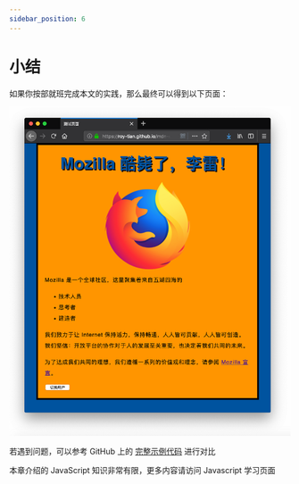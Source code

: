```yaml
---
sidebar_position: 6
---
```


# 小结

如果你按部就班完成本文的实践，那么最终可以得到以下页面：

![52](../img/52.png)

若遇到问题，可以参考 GitHub 上的 [完整示例代码](https://github.com/roy-tian/learning-area/tree/master/extras/getting-started-web/beginner-html-site-scripted) 进行对比

本章介绍的 JavaScript 知识非常有限，更多内容请访问 Javascript 学习页面